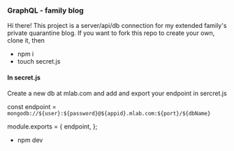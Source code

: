 ### GraphQL - family blog

Hi there! This project is a server/api/db connection for my extended family's private quarantine blog. If you want to fork this repo to create your own, clone it, then

- npm i
- touch secret.js

#### In secret.js

Create a new db at mlab.com and add and export your endpoint in sercret.js

const endpoint = `mongodb://${user}:${password}@${appid}.mlab.com:${port}/${dbName}`

module.exports = {
endpoint,
};

- npm dev
